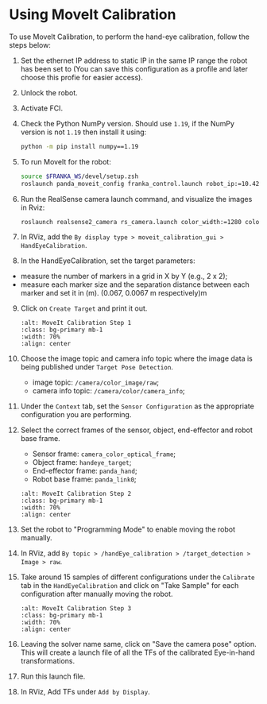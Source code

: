 # Using MoveIt Calibration

To use MoveIt Calibration, to perform the hand-eye calibration, follow the steps below:

1. Set the ethernet IP address to static IP in the same IP range the robot has been set to (You can save this configuration as a profile and later choose this profie for easier access).

2. Unlock the robot.

3. Activate FCI.

4. Check the Python NumPy version. Should use `1.19`, if the NumPy version is not `1.19` then install it using:
    
    ```bash
    python -m pip install numpy==1.19
    ```

5. To run MoveIt for the robot:

    ```bash
    source $FRANKA_WS/devel/setup.zsh
    roslaunch panda_moveit_config franka_control.launch robot_ip:=10.42.0.3 
    ```


6. Run the RealSense camera launch command, and visualize the images in Rviz: 
    
    ```bash
    roslaunch realsense2_camera rs_camera.launch color_width:=1280 color_height:=720 color_fps:=30
    ```

7. In RViz, add the `By display type > moveit_calibration_gui > HandEyeCalibration`.

8. In the HandEyeCalibration, set the target parameters:

  - measure the number of markers in a grid in X by Y (e.g., 2 x 2);
  - measure each marker size and the separation distance between each marker and set it in (m). (0.067, 0.0067 m respectively)m

9. Click on `Create Target` and print it out.

    ```{image} ../imgs/calibration_step1.png
    :alt: MoveIt Calibration Step 1
    :class: bg-primary mb-1
    :width: 70%
    :align: center
    ```

10. Choose the image topic and camera info topic where the image data is being published under `Target Pose Detection`.

    - image topic: `/camera/color_image/raw`;
    - camera info topic: `/camera/color/camera_info`;

11. Under the `Context` tab, set the `Sensor Configuration` as the appropriate configuration you are performing. 

12. Select the correct frames of the sensor, object, end-effector and robot base frame.

    - Sensor frame: `camera_color_optical_frame`;
    - Object frame: `handeye_target`;
    - End-effector frame: `panda_hand`;
    - Robot base frame: `panda_link0`;
    ```{image} ../imgs/calibration_step2.png
    :alt: MoveIt Calibration Step 2
    :class: bg-primary mb-1
    :width: 70%
    :align: center
    ```

13. Set the robot to "Programming Mode" to enable moving the robot manually.

14. In RViz, add  `By topic > /handEye_calibration > /target_detection > Image > raw`.

15. Take around 15 samples of different configurations under the `Calibrate` tab in the    `HandEyeCalibration` and click on "Take Sample" for each configuration after manually moving the robot.

    ```{image} ../imgs/calibration_step3.png
    :alt: MoveIt Calibration Step 3
    :class: bg-primary mb-1
    :width: 70%
    :align: center
    ```

16. Leaving the solver name same, click on "Save the camera pose" option. This will create a launch file of all the TFs of the calibrated Eye-in-hand transformations.

17. Run this launch file.

18. In RViz, Add TFs under `Add by Display`.
